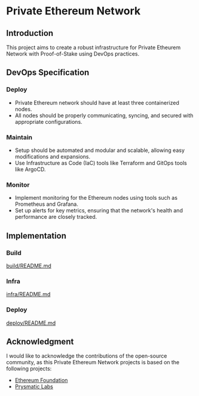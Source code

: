 # Private Ethereum Network

## Introduction

This project aims to create a robust infrastructure for Private Etheurem Network with Proof-of-Stake using DevOps practices.

## DevOps Specification

### Deploy
- Private Ethereum network should have at least three containerized nodes.
- All nodes should be properly communicating, syncing, and secured with appropriate configurations.

### Maintain
- Setup should be automated and modular and scalable, allowing easy modifications and expansions.
- Use Infrastructure as Code (IaC) tools like Terraform and GitOps tools like ArgoCD.

### Monitor
- Implement monitoring for the Ethereum nodes using tools such as Prometheus and Grafana.
- Set up alerts for key metrics, ensuring that the network's health and performance are closely tracked.

## Implementation

### Build

[build/README.md](build/README.md)

### Infra

[infra/README.md](infra/README.md)

### Deploy

[deploy/README.md](deploy/README.md)

## Acknowledgment

I would like to acknowledge the contributions of the open-source community, as this Private Ethereum Network projects is based on the following projects:

* [Ethereum Foundation](https://github.com/ethereum/go-ethereum)
* [Prysmatic Labs](https://github.com/prysmaticlabs/prysm)